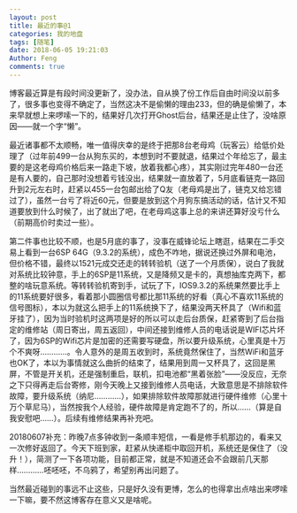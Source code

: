 ```yaml
---
layout: post
title: 最近的事@1
categories: 我的地盘
tags: [随笔]
date: 2018-06-05 19:21:03
Author: Feng
comments: true
---
```

<!-- wp:paragraph -->
<p>博客最近算是有段时间没更新了，没办法，自从换了份工作后自由时间没以前多了，很多事也变得不确定了，当然这决不是偷懒的理由233，但的确是偷懒了，本来早就想上来啰嗦一下的，结果好几次打开Ghost后台，结果还是止住了，没啥原因——就一个字“懒”。</p>
<!-- /wp:paragraph -->

<!-- wp:paragraph -->
<p>最近诸事都不太顺畅，唯一值得庆幸的是终于把那8台老母鸡（玩客云）给低价处理了（过年前499一台从狗东买的，本想到时不要就退，结果过个年给忘了，最主要的是这老母鸡价格后来一路走下坡，放着我都心疼），其实刚过完年480一台还是有人要的，自己那时没想着亏钱没出，结果就一直放着了，5月底看链克一路回升到2元左右时，赶紧以455一台包邮出给了Q友（老母鸡是出了，链克又给忘错过了），虽然一台亏了将近60元，但要是放到这个月狗东搞活动的话，估计又不知道要放到什么时候了，出了就出了吧，在老母鸡这事上总的来讲还算好没亏什么（前期高价时卖过一些）。</p>
<!-- /wp:paragraph -->

<!-- wp:paragraph -->
<p>第二件事也比较不顺，也是5月底的事了，没事在威锋论坛上瞎逛，结果在二手交易上看到一台6SP 64G（9.3.2的系统），成色不咋地，据说还换过外屏和电池，但价格不错，最终以1521元成交还走的转转验机（送了一个月质保），说白了我就对系统比较钟意，手上的6SP是11系统，又是降频又是卡的，真想抽库克两下，都整的啥玩意系统。等转转验机寄到手，试玩了下，IOS9.3.2的系统果然要比手上的11系统要好很多，看着那小圆圈信号都比那11系统的好看（真心不喜欢11系统的信号图标），本以为就这么把手上的11系统换下了，结果没两天杯具了（Wifi和蓝牙挂了），因为当时验机时这两项是好的所以可以走后台质保，赶紧寄到了后台指定的维修站（周日寄出，周五返回），中间还接到维修人员的电话说是WIFI芯片坏了，因为6SP的Wifi芯片是加密的还需要写硬盘，所以要升级系统，心里真是十万个不爽呀…………。令人意外的是周五收到时，系统竟然保住了，当然WiFi和蓝牙也OK了，本以为事情就这么曲折的结束了，结果用到周一又杯具了，这回是黑屏，不管是开关机，还是强制重启，联机，扣电池都“黑着张脸”——没反应，无奈之下只得再走后台寄修，刚今天晚上又接到维修人员电话，大致意思是不排除软件故障，要升级系统（纳尼…………），如果排除软件故障那就进行硬件维修（心里十万个草尼马），当然按我个人经验，硬件故障是肯定跑不了的，所以……（算是自我安慰吧……）。后续有维修结果再补充吧。</p>
<!-- /wp:paragraph -->

<!-- wp:paragraph -->
<p>20180607补充：昨晚7点多钟收到一条顺丰短信，一看是修手机那边的，看来又一次修好返回了。今天下班到家，赶紧从快递柜中取回开机，系统还是保住了（没升！），简测了一下各项功能，目前都正常，就是不知道还会不会跟前几天那样…………呸呸呸，不乌鸦了，希望别再出问题了。</p>
<!-- /wp:paragraph -->

<!-- wp:paragraph -->
<p>当然最近碰到的事远不止这些，只是好久没有更博，怎么的也得拿出点啥出来啰嗦一下嘛，要不然这博客存在意义又是啥呢。</p>
<!-- /wp:paragraph -->